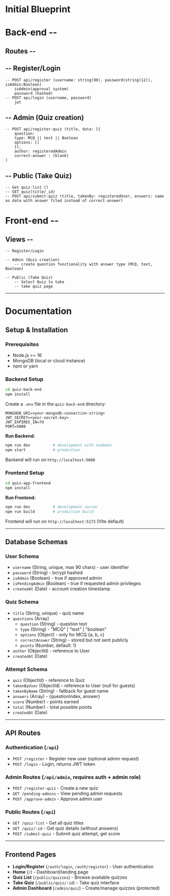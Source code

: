 

# Initial Blueprint
# Back-end --

## Routes --
## -- Register/Login
    -- POST api/register (username: string(90), password(string(12)), isAdmin:Boolean)
        isAdmin(approval system)
        password (hashed)
    -- POST api/login (username, password)
        jwt

## -- Admin (Quiz creation)
    -- POST api/register-quiz (title, data: [{
        question: 
        type: MCQ || text || Boolean
        options: []
        }],
        author: registeredAdmin
        correct-answer : (blank)
    )

## -- Public (Take Quiz)
    -- Get quiz-list ()
    -- GET quiz(title/_id)
    -- POST api/submit-quiz (title, takenBy: registeredUser, answers: same as data with answer filed instead of correct-answer)




# Front-end -- 

## Views --
    -- Register/Login
        
    -- Admin (Quiz creation)
        -- create question functionality with answer type (MCQ, text, Boolean)

    -- Public (Take Quiz)
        -- Select Quiz to take
        -- take quiz page


---

# Documentation

## Setup & Installation

### Prerequisites
- Node.js >= 16
- MongoDB (local or cloud instance)
- npm or yarn

### Backend Setup
```bash
cd quiz-back-end
npm install
```

Create a `.env` file in the `quiz-back-end` directory:
```
MONGODB_URI=<your-mongodb-connection-string>
JWT_SECRET=<your-secret-key>
JWT_EXPIRES_IN=7d
PORT=5000
```

**Run Backend:**
```bash
npm run dev          # development with nodemon
npm start            # production
```

Backend will run on `http://localhost:5000`

### Frontend Setup
```bash
cd quiz-app-frontend
npm install
```

**Run Frontend:**
```bash
npm run dev          # development server
npm run build        # production build
```

Frontend will run on `http://localhost:5173` (Vite default)

---

## Database Schemas

### User Schema
- `username` (String, unique, max 90 chars) - user identifier
- `password` (String) - bcrypt hashed
- `isAdmin` (Boolean) - true if approved admin
- `isPendingAdmin` (Boolean) - true if requested admin privileges
- `createdAt` (Date) - account creation timestamp

### Quiz Schema
- `title` (String, unique) - quiz name
- `questions` (Array)
  - `question` (String) - question text
  - `type` (String) - "MCQ" | "text" | "boolean"
  - `options` (Object) - only for MCQ {a, b, c}
  - `correctAnswer` (String) - stored but not sent publicly
  - `points` (Number, default: 1)
- `author` (ObjectId) - reference to User
- `createdAt` (Date)

### Attempt Schema
- `quiz` (ObjectId) - reference to Quiz
- `takenByUser` (ObjectId) - reference to User (null for guests)
- `takenByName` (String) - fallback for guest name
- `answers` (Array) - {questionIndex, answer}
- `score` (Number) - points earned
- `total` (Number) - total possible points
- `createdAt` (Date)

---

## API Routes

### Authentication (`/api`)
- `POST /register` - Register new user (optional admin request)
- `POST /login` - Login, returns JWT token

### Admin Routes (`/api/admin`, requires auth + admin role)
- `POST /register-quiz` - Create a new quiz
- `GET /pending-admins` - View pending admin requests
- `POST /approve-admin` - Approve admin user

### Public Routes (`/api`)
- `GET /quiz-list` - Get all quiz titles
- `GET /quiz/:id` - Get quiz details (without answers)
- `POST /submit-quiz` - Submit quiz attempt, get score

---

## Frontend Pages

- **Login/Register** (`/auth/login`, `/auth/register`) - User authentication
- **Home** (`/`) - Dashboard/landing page
- **Quiz List** (`/public/quizzes`) - Browse available quizzes
- **Take Quiz** (`/public/quiz/:id`) - Take quiz interface
- **Admin Dashboard** (`/admin/quiz`) - Create/manage quizzes (protected)




